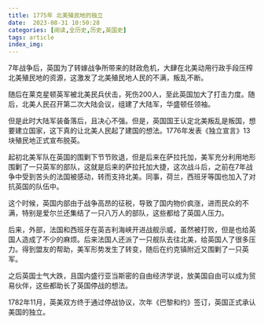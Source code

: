 ```yaml
---
title: 1775年 北美殖民地的独立
date:  2023-08-31 10:50:28
categories: [阅读,全历史,历史,英国史]
tags: article
index_img: 
---
```


7年战争后，英国为了转嫁战争所带来的财政危机，大肆在北美动用行政手段压榨北美殖民地的资源，这激发了北美殖民地人民的不满，叛乱不断。

随后在莱克星顿英军被北美民兵伏击，死伤200人，至此英国加大了打击力度。随后，北美人民召开第二次大陆会议，组建了大陆军，华盛顿任领袖。

但是此时大陆军装备落后，且决心不强。但是，英国国王认定北美叛乱是叛国，想要建立国家，这下真的让北美人民起了建国的想法。1776年发表《独立宣言》13块殖民地正式宣布脱英。

起初北美军队在英国的围剿下节节败退，但是后来在萨拉托加，美军充分利用地形围剿了一只英军的部队，这就是后来的萨拉托加大捷，这次战斗后，之前在7年战争中受到苦头的法国被感动，转而支持北美。同事，荷兰，西班牙等国也加入了对抗英国的队伍中。

这个时候，英国内部由于战争高昂的征税，导致了国内物价疯涨，进而民众的不满，特别是爱尔兰还集结了一只八万人的部队，这些都给了英国人压力。

后来，外部，法国和西班牙在英吉利海峡开进战舰示威，虽然被打败，但是也给英国人造成了不少的麻烦。后来法国人还派了一只舰队去往北美，给英国人了很多压力。得到盟友的帮助，美军形势发生了转变，随后在约克镇附近又围剿了一只英军。

之后英国士气大跌，且国内盛行亚当斯密的自由经济学说，放美国自由可以成为贸易伙伴，这些都助长了英国停战的想法。

1782年11月，英美双方终于通过停战协议，次年《巴黎和约》签订，英国正式承认美国的独立。